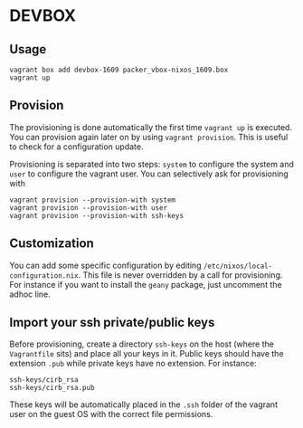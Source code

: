 # DEVBOX


## Usage

```
vagrant box add devbox-1609 packer_vbox-nixos_1609.box
vagrant up
```

## Provision

The provisioning is done automatically the first time `vagrant up` is executed. You can provision again later on by using `vagrant provision`. This is useful to check for a configuration update.

Provisioning is separated into two steps: `system` to configure the system and `user` to configure the vagrant user. You can selectively ask for provisioning with

```
vagrant provision --provision-with system
vagrant provision --provision-with user
vagrant provision --provision-with ssh-keys
```

## Customization

You can add some specific configuration by editing `/etc/nixos/local-configuration.nix`. This file is never overridden by a call for provisioning. For instance if you want to install the `geany` package, just uncomment the adhoc line.

## Import your ssh private/public keys

Before provisioning, create a directory `ssh-keys` on the host (where the `Vagrantfile` sits) and place all your keys in it. Public keys should have the extension `.pub` while private keys have no extension. For instance:

```
ssh-keys/cirb_rsa
ssh-keys/cirb_rsa.pub
```
These keys will be automatically placed in the `.ssh` folder of the vagrant user on the guest OS with the correct file permissions.
